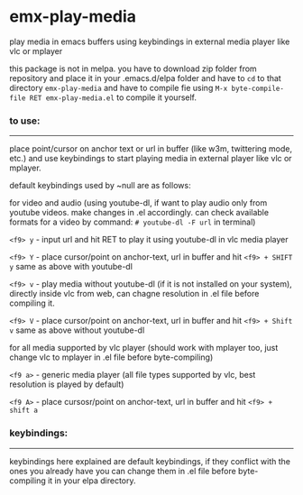# emx-play-media
play media in emacs buffers using keybindings in external media player like vlc or mplayer

this package is not in melpa. you have to download zip folder from repository and place it in your .emacs.d/elpa folder and have to `cd` to that directory `emx-play-media` and have to compile fie using `M-x byte-compile-file RET emx-play-media.el` to compile it yourself. 

### to use:
---

place point/cursor on anchor text or url in buffer (like w3m, twittering mode, etc.) and use keybindings to start playing media in external player like vlc or mplayer.

default keybindings used by ~null are as follows:

for video and audio (using youtube-dl, if want to play audio only from youtube videos. make changes in .el accordingly. can check available formats for a video by command: `# youtube-dl -F url` in terminal)

`<f9> y` - input url and hit RET to play it using youtube-dl in vlc media player

`<f9> Y` - place cursor/point on anchor-text, url in buffer and hit `<f9> + SHIFT y` same as above with youtube-dl

`<f9> v` - play media without youtube-dl (if it is not installed on your system), directly inside vlc from web, can chagne resolution in .el file before compiling it.

`<f9> V` - place cursor/point on anchor-text, url in buffer and hit `<f9> + Shift v` same as above without youtube-dl

for all media supported by vlc player (should work with mplayer too, just change vlc to mplayer in .el file before byte-compiling)

`<f9 a>` - generic media player (all file types supported by vlc, best resolution is played by default)

`<f9 A>` - place cursosr/point on anchor-text, url in buffer and hit `<f9> + shift a`

### keybindings:
---

keybindings here explained are default keybindings, if they conflict with the ones you already have you can change them in .el file before byte-compiling it in your elpa directory.

